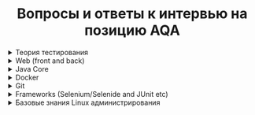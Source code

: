 <h1 align="center"> Вопросы и ответы к интервью на позицию AQA </h1>

<details>
    <summary>Теория тестирования</summary>
        <h3>Виды тестирования</h3>
            Функциональное; Нефункциональное
            Виды функционального тестирования
            Модульное; Интеграционное; Системное; Смок тест; Регрессионное, Позитивное, Тестирование методом: белого, серого, черного ящика; Негативное
            Приемочное - это формальные тесты, которые проверяют, отвечает ли система требованиям бизнеса;
            Альфа-тестирование — ранняя версия программного продукта, тестирование которой проводится внутри организации-разработчика;
            Бета тестирвоание — практически готовое ПО, выпускаемое для ограниченного количества пользователей
            Виды нефункционального тестирования
            Нагрузочное тестирование - имитирующее работу определенного количества бизнес пользователей на каком-либо общем ресурсе
            Стессовое тестирование - надёжность и устойчивость системы в условиях превышения пределов нормального функционирования
            Тестирование на отказ и восстановление
            <h3>Техники тест дизайна</h3>
                Эквивалентное разбиение - техника разбиения на группы эквивалентных по своему влиянию значений 
                Анализ граничных значений - проверка граничащих значений вводных данных
                Предугадывание ошибки - на основании знаний системы и спецификаций тестер предугадывает возможный дефект при опр вводных условиях
                Причина/Следствие - Подразумевает ввод условий для  получения ответа от системы
                Сценарий пользования - описанный сценарий пользования (взаимодействия пользователя и системы)
                Попарное тестирвоание - выполние всех возможных отдельных комбинаций каждой пары входных параметров
                Таблица принятия решений - таблица с условиями и различными комбинациями, а так же результатом на каждый кейс
            <h3>Пирамида тестирования</h3>
                Модульное, интеграционное, системное, приемочное
            <h3>Принципы тестирования</h3>      
                    Принципы тестирования: Тестирование демонстрирует наличие дефектов а не их отсутствие, Исчерпывающее тестирование недостижимо,
                    Раннее тестирование сохраняет время и деньги, Кластеризация дефектов, Парадокс пестицида, Тестирование зависит от контекста,
                    Заблуждение об отсутствии ошибок
            <h3>Верификация и валидация</h3>
                    Верификация - было ли программное обеспечение создано в соответствии с требованиями или нет
                    этот процесс включает в себя ревью, пошаговое руководство и инспекция
                    Валидация - действительно ли программный продукт соответствует точным потребностям заказчика или нет
                    этот процесс вклчюает в себя модульное тестирование, интеграционное тестирование, системное тестирование и 
                    пользовательское приемочное тестирование.
            <h3>Тестирование программного обеспечения (Software Testing)</h3>
                    Тестирование программного обеспечения (Software Testing) - проверка соответствия между реальным и ожидаемым поведением программы
                    Цели тестирования:
                        1. Предоставление актуальной информации о состоянии продукта на данный момент.
                        2. Проверка на то, а все ли требования выполнены
                        3. Предотвращение дефектов (на ранних стадиях тесторование документации)
                        4. Повышение качества продукта
            <h3>Виды ошибок</h3>
                    error - ошибка пользователя, bug - ошибка программиста, failure - сбой в работе компонента
            <h3>Жизненный цикл разработки и тестирования ПО</h3>
                    SDLC - Ж/Ч разработки ПО (Идея, требования, дизайн, разработка, тест, ввод в работу, поддержка, вывод из работы)
                    STLC - Ж/Ч тестирования ПО (требования, планирвоание, тест кейсы, тестовая среда, тестирование)
            <h3>Жизненный цикл бага</h3>
                    Жизненный цикл бага - это стадии, которые проходит ошибка с начала своего существования и до ее полного разрешения.
                    Стадии жизненного цикла: дефект обнаружен, дефект зарегистрирован, работа над дефектом, перепроверка дефекта, 
                    дефект закрыт/работа над дефектом


</details>
<details>
    <summary>Web (front and back)</summary>
    <h3></h3>
    <p></p>
</details>
<details>
    <summary>Java Core</summary>
</details>
<details>
    <summary>Docker</summary>
</details>
<details>
    <summary>Git</summary>
</details>
<details>
    <summary>Frameworks (Selenium/Selenide and JUnit etc)</summary>
</details>
<details>
    <summary>Базовые знания Linux администрирования</summary>
</details>
